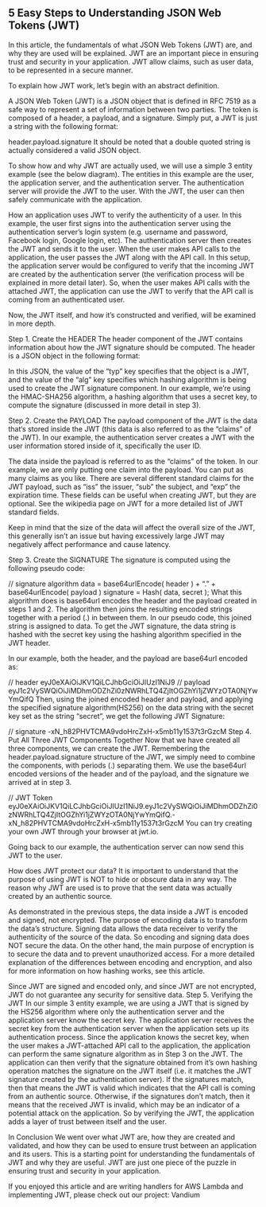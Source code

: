 ## 5 Easy Steps to Understanding JSON Web Tokens (JWT)
In this article, the fundamentals of what JSON Web Tokens (JWT) are, and why they are used will be explained. JWT are an important piece in ensuring trust and security in your application. JWT allow claims, such as user data, to be represented in a secure manner.

To explain how JWT work, let’s begin with an abstract definition.

A JSON Web Token (JWT) is a JSON object that is defined in RFC 7519 as a safe way to represent a set of information between two parties. The token is composed of a header, a payload, and a signature.
Simply put, a JWT is just a string with the following format:

header.payload.signature
It should be noted that a double quoted string is actually considered a valid JSON object.

To show how and why JWT are actually used, we will use a simple 3 entity example (see the below diagram). The entities in this example are the user, the application server, and the authentication server. The authentication server will provide the JWT to the user. With the JWT, the user can then safely communicate with the application.


How an application uses JWT to verify the authenticity of a user.
In this example, the user first signs into the authentication server using the authentication server’s login system (e.g. username and password, Facebook login, Google login, etc). The authentication server then creates the JWT and sends it to the user. When the user makes API calls to the application, the user passes the JWT along with the API call. In this setup, the application server would be configured to verify that the incoming JWT are created by the authentication server (the verification process will be explained in more detail later). So, when the user makes API calls with the attached JWT, the application can use the JWT to verify that the API call is coming from an authenticated user.

Now, the JWT itself, and how it’s constructed and verified, will be examined in more depth.

Step 1. Create the HEADER
The header component of the JWT contains information about how the JWT signature should be computed. The header is a JSON object in the following format:


In this JSON, the value of the “typ” key specifies that the object is a JWT, and the value of the “alg” key specifies which hashing algorithm is being used to create the JWT signature component. In our example, we’re using the HMAC-SHA256 algorithm, a hashing algorithm that uses a secret key, to compute the signature (discussed in more detail in step 3).

Step 2. Create the PAYLOAD
The payload component of the JWT is the data that‘s stored inside the JWT (this data is also referred to as the “claims” of the JWT). In our example, the authentication server creates a JWT with the user information stored inside of it, specifically the user ID.


The data inside the payload is referred to as the “claims” of the token.
In our example, we are only putting one claim into the payload. You can put as many claims as you like. There are several different standard claims for the JWT payload, such as “iss” the issuer, “sub” the subject, and “exp” the expiration time. These fields can be useful when creating JWT, but they are optional. See the wikipedia page on JWT for a more detailed list of JWT standard fields.

Keep in mind that the size of the data will affect the overall size of the JWT, this generally isn’t an issue but having excessively large JWT may negatively affect performance and cause latency.

Step 3. Create the SIGNATURE
The signature is computed using the following pseudo code:

// signature algorithm
data = base64urlEncode( header ) + “.” + base64urlEncode( payload )
signature = Hash( data, secret );
What this algorithm does is base64url encodes the header and the payload created in steps 1 and 2. The algorithm then joins the resulting encoded strings together with a period (.) in between them. In our pseudo code, this joined string is assigned to data. To get the JWT signature, the data string is hashed with the secret key using the hashing algorithm specified in the JWT header.

In our example, both the header, and the payload are base64url encoded as:

// header
eyJ0eXAiOiJKV1QiLCJhbGciOiJIUzI1NiJ9
// payload
eyJ1c2VySWQiOiJiMDhmODZhZi0zNWRhLTQ4ZjItOGZhYi1jZWYzOTA0NjYwYmQifQ
Then, using the joined encoded header and payload, and applying the specified signature algorithm(HS256) on the data string with the secret key set as the string “secret”, we get the following JWT Signature:

// signature
-xN_h82PHVTCMA9vdoHrcZxH-x5mb11y1537t3rGzcM
Step 4. Put All Three JWT Components Together
Now that we have created all three components, we can create the JWT. Remembering the header.payload.signature structure of the JWT, we simply need to combine the components, with periods (.) separating them. We use the base64url encoded versions of the header and of the payload, and the signature we arrived at in step 3.

// JWT Token
eyJ0eXAiOiJKV1QiLCJhbGciOiJIUzI1NiJ9.eyJ1c2VySWQiOiJiMDhmODZhZi0zNWRhLTQ4ZjItOGZhYi1jZWYzOTA0NjYwYmQifQ.-xN_h82PHVTCMA9vdoHrcZxH-x5mb11y1537t3rGzcM
You can try creating your own JWT through your browser at jwt.io.

Going back to our example, the authentication server can now send this JWT to the user.

How does JWT protect our data?
It is important to understand that the purpose of using JWT is NOT to hide or obscure data in any way. The reason why JWT are used is to prove that the sent data was actually created by an authentic source.

As demonstrated in the previous steps, the data inside a JWT is encoded and signed, not encrypted. The purpose of encoding data is to transform the data’s structure. Signing data allows the data receiver to verify the authenticity of the source of the data. So encoding and signing data does NOT secure the data. On the other hand, the main purpose of encryption is to secure the data and to prevent unauthorized access. For a more detailed explanation of the differences between encoding and encryption, and also for more information on how hashing works, see this article.

Since JWT are signed and encoded only, and since JWT are not encrypted, JWT do not guarantee any security for sensitive data.
Step 5. Verifying the JWT
In our simple 3 entity example, we are using a JWT that is signed by the HS256 algorithm where only the authentication server and the application server know the secret key. The application server receives the secret key from the authentication server when the application sets up its authentication process. Since the application knows the secret key, when the user makes a JWT-attached API call to the application, the application can perform the same signature algorithm as in Step 3 on the JWT. The application can then verify that the signature obtained from it’s own hashing operation matches the signature on the JWT itself (i.e. it matches the JWT signature created by the authentication server). If the signatures match, then that means the JWT is valid which indicates that the API call is coming from an authentic source. Otherwise, if the signatures don’t match, then it means that the received JWT is invalid, which may be an indicator of a potential attack on the application. So by verifying the JWT, the application adds a layer of trust between itself and the user.

In Conclusion
We went over what JWT are, how they are created and validated, and how they can be used to ensure trust between an application and its users. This is a starting point for understanding the fundamentals of JWT and why they are useful. JWT are just one piece of the puzzle in ensuring trust and security in your application.

If you enjoyed this article and are writing handlers for AWS Lambda and implementing JWT, please check out our project: Vandium

